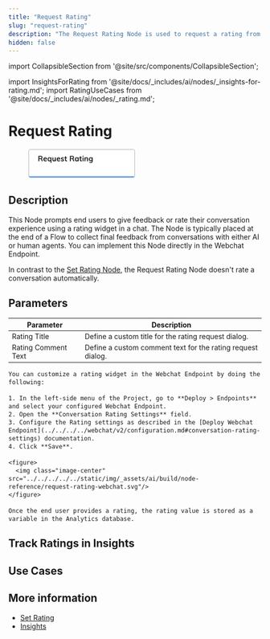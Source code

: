 ```yaml
---
title: "Request Rating"
slug: "request-rating"
description: "The Request Rating Node is used to request a rating from the user."
hidden: false
---
```

import CollapsibleSection from '@site/src/components/CollapsibleSection';


import InsightsForRating from '@site/docs/_includes/ai/nodes/_insights-for-rating.md';
import RatingUseCases from '@site/docs/_includes/ai/nodes/_rating.md';

# Request Rating

<figure>
  <img class="image-center" src="../../../../../static/img/_assets/ai/build/node-reference/analytics/request-rating.png" width="50%" />
</figure>

## Description

This Node prompts end users to give feedback or rate their conversation experience using a rating widget in a chat.
The Node is typically placed at the end of a Flow to collect final feedback from conversations with either AI or human agents.
You can implement this Node directly in the Webchat Endpoint.

In contrast to the [Set Rating Node](set-rating.md), the Request Rating Node doesn't rate a conversation automatically.

## Parameters

| Parameter           | Description                                                 |
|---------------------|-------------------------------------------------------------|
| Rating Title        | Define a custom title for the rating request dialog.        |
| Rating Comment Text | Define a custom comment text for the rating request dialog. |

<CollapsibleSection title="Implement Rating in the Webchat Endpoint">

    You can customize a rating widget in the Webchat Endpoint by doing the following:
    
    1. In the left-side menu of the Project, go to **Deploy > Endpoints** and select your configured Webchat Endpoint.
    2. Open the **Conversation Rating Settings** field.
    3. Configure the Rating settings as described in the [Deploy Webchat Endpoint](../../../../webchat/v2/configuration.md#conversation-rating-settings) documentation.
    4. Click **Save**.
    
    <figure>
      <img class="image-center" src="../../../../../static/img/_assets/ai/build/node-reference/request-rating-webchat.svg"/>
    </figure>
    
    Once the end user provides a rating, the rating value is stored as a variable in the Analytics database.
    

</CollapsibleSection>


## Track Ratings in Insights

<InsightsForRating />

## Use Cases

<RatingUseCases />

## More information

- [Set Rating](set-rating.md)
- [Insights](../../../../insights/overview.md)